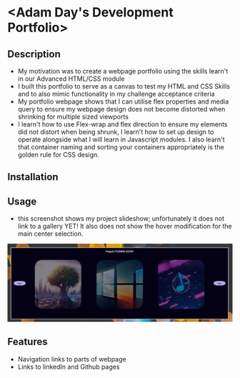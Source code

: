# <Adam Day's Development Portfolio>

## Description

- My motivation was to create a webpage portfolio using the skills learn't in our Advanced HTML/CSS module
- I built this portfolio to serve as a canvas to test my HTML and CSS Skills and to also mimic functionality in my challenge acceptance criteria
- My portfolio webpage shows that I can utilise flex properties and media query to ensure my webpage design does not become distorted when shrinking for multiple sized viewports
- I learn't how to use Flex-wrap and flex direction to ensure my elements did not distort when being shrunk, I learn't how to set up design to operate alongside what I will learn in Javascript modules. I also learn't that container naming and sorting your containers appropriately is the golden rule for CSS design. 


## Installation

<!-- Gitpage -->

## Usage

- this screenshot shows my project slideshow; unfortunately it does not link to a gallery YET! It also does not show the hover modification for the main center selection. 

![My Project Slideshow screenshot](/assets/img/Screenshot-Project-Slideshow.PNG)



## Features

- Navigation links to parts of webpage
- Links to linkedIn and Github pages

